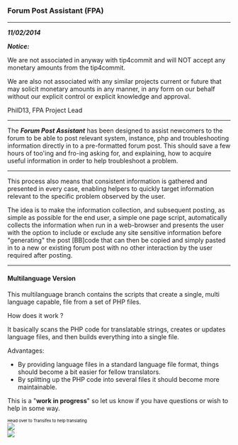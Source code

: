 ### Forum Post Assistant (FPA)
***
**_11/02/2014_**

**_Notice:_**

We are not associated in anyway with tip4commit and will NOT accept any monetary amounts from the tip4commit. 

We are also not associated with any similar projects current or future that may solicit monetary amounts in any manner, in any form on our behalf without our explicit control or explicit knowledge and approval.

PhilD13, FPA Project Lead

***
The **_Forum Post Assistant_** has been designed to assist newcomers to the forum to be able to post relevant system, instance, php and troubleshooting information directly in to a pre-formatted forum post. This should save a few hours of too'ing and fro-ing asking for, and explaining, how to acquire useful information in order to help troubleshoot a problem.
***

This process also means that consistent information is gathered and presented in every case, enabling helpers to quickly target information relevant to the specific problem observed by the user.

The idea is to make the information collection, and subsequent posting, as simple as possible for the end user, a simple one page script, automatically collects the information when run in a web-browser and presents the user with the option to include or exclude any site sensitive information before "generating" the post [BB]code that can then be copied and simply pasted in to a new or existing forum post with no other interaction by the user required after posting.
***


#### Multilanguage Version
This multilanguage branch contains the scripts that create a single, multi language capable, file from a set of PHP files. 

How does it work ?

It basically scans the PHP code for translatable strings, creates or updates language files, and then builds everything into a single file.

Advantages:

* By providing language files in a standard language file format, things should become a bit easier for fellow translators.
* By splitting up the PHP code into several files it should become more maintainable.

This is a "**work in progress**" so let us know if you have questions or wish to help in some way.

<a target="_blank" style="text-decoration:none; color:black; font-size:66%" href="https://www.transifex.net/projects/p/fpa/resource/template/" 
title="See more information on Transifex.net">Head over to Transifex to help translating</a><br/>
<img border="0" src="https://www.transifex.net/projects/p/fpa/resource/template/chart/image_png"/><br/>
<a target="_blank" href="https://www.transifex.net/"><img border="0" src="https://sw.transifex.net/9/static/charts/images/tx-logo-micro.png"/></a>
